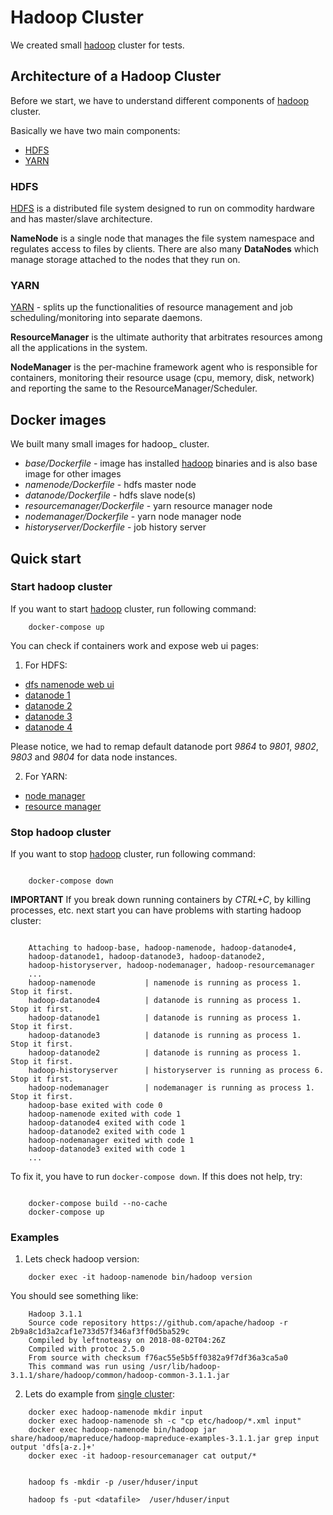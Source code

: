 # Hadoop Cluster

We created small [hadoop][hadoop] cluster for tests.

## Architecture of a Hadoop Cluster

Before we start, we have to understand different components of [hadoop][hadoop] cluster.

Basically we have two main components:

- [HDFS][HDFS]
- [YARN][YARN]

### HDFS

[HDFS][HDFS] is a distributed file system designed to run on commodity hardware and has master/slave architecture.

**NameNode** is a single node that manages the file system namespace and regulates access to files by clients.
There are also many **DataNodes** which manage storage attached to the nodes that they run on.

### YARN

[YARN][YARN] - splits up the functionalities of resource management and job scheduling/monitoring into separate daemons.

**ResourceManager** is the ultimate authority that arbitrates resources among all the applications in the system.

**NodeManager** is the per-machine framework agent who is responsible for containers,
monitoring their resource usage (cpu, memory, disk, network) and reporting the same to the ResourceManager/Scheduler.


## Docker images

We built many small images for hadoop_ cluster.

- *base/Dockerfile* - image has installed [hadoop][hadoop] binaries and is also base image for other images
- *namenode/Dockerfile* - hdfs master node
- *datanode/Dockerfile* - hdfs slave node(s)
- *resourcemanager/Dockerfile* - yarn resource manager node
- *nodemanager/Dockerfile* - yarn node manager node
- *historyserver/Dockerfile* - job history server

## Quick start

### Start hadoop cluster

If you want to start [hadoop][hadoop] cluster, run following command:

```
    docker-compose up

```

You can check if containers work and expose web ui pages:

1. For HDFS:

- [dfs namenode web ui](http://localhost:9870)
- [datanode 1](http://localhost:9801)
- [datanode 2](http://localhost:9802)
- [datanode 3](http://localhost:9803)
- [datanode 4](http://localhost:9804)

Please notice, we had to remap default datanode port *9864* to *9801*, *9802*, *9803* and *9804*
for data node instances.

2. For YARN:

- [node manager](http://localhost:8042/node)
- [resource manager](http://localhost:8088)


### Stop hadoop cluster

If you want to stop [hadoop][hadoop] cluster, run following command:


```

    docker-compose down

```

__IMPORTANT__ If you break down running containers by *CTRL+C*,
by killing processes, etc. next start you can have problems with starting
hadoop cluster:

```

    Attaching to hadoop-base, hadoop-namenode, hadoop-datanode4,
    hadoop-datanode1, hadoop-datanode3, hadoop-datanode2,
    hadoop-historyserver, hadoop-nodemanager, hadoop-resourcemanager
    ...
    hadoop-namenode           | namenode is running as process 1.  Stop it first.
    hadoop-datanode4          | datanode is running as process 1.  Stop it first.
    hadoop-datanode1          | datanode is running as process 1.  Stop it first.
    hadoop-datanode3          | datanode is running as process 1.  Stop it first.
    hadoop-datanode2          | datanode is running as process 1.  Stop it first.
    hadoop-historyserver      | historyserver is running as process 6.  Stop it first.
    hadoop-nodemanager        | nodemanager is running as process 1.  Stop it first.
    hadoop-base exited with code 0
    hadoop-namenode exited with code 1
    hadoop-datanode4 exited with code 1
    hadoop-datanode2 exited with code 1
    hadoop-nodemanager exited with code 1
    hadoop-datanode3 exited with code 1
    ...

```

To fix it, you have to run `docker-compose down`. If this does not help, try:

```

    docker-compose build --no-cache
    docker-compose up

```

### Examples


1. Lets check hadoop version:

```
    docker exec -it hadoop-namenode bin/hadoop version
```

You should see something like:

```
    Hadoop 3.1.1
    Source code repository https://github.com/apache/hadoop -r 2b9a8c1d3a2caf1e733d57f346af3ff0d5ba529c
    Compiled by leftnoteasy on 2018-08-02T04:26Z
    Compiled with protoc 2.5.0
    From source with checksum f76ac55e5b5ff0382a9f7df36a3ca5a0
    This command was run using /usr/lib/hadoop-3.1.1/share/hadoop/common/hadoop-common-3.1.1.jar
```

2. Lets do example from [single cluster](http://hadoop.apache.org/docs/current/hadoop-project-dist/hadoop-common/SingleCluster.html):

```
    docker exec hadoop-namenode mkdir input
    docker exec hadoop-namenode sh -c "cp etc/hadoop/*.xml input"
    docker exec hadoop-namenode bin/hadoop jar share/hadoop/mapreduce/hadoop-mapreduce-examples-3.1.1.jar grep input output 'dfs[a-z.]+'
    docker exec -it hadoop-resourcemanager cat output/*


    hadoop fs -mkdir -p /user/hduser/input

    hadoop fs -put <datafile>  /user/hduser/input

```





[hadoop]: http://hadoop.apache.org/
[HDFS]: http://hadoop.apache.org/docs/current/hadoop-project-dist/hadoop-hdfs/HdfsDesign.html
[YARN]: http://hadoop.apache.org/docs/current/hadoop-yarn/hadoop-yarn-site/YARN.html
